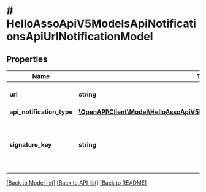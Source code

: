# # HelloAssoApiV5ModelsApiNotificationsApiUrlNotificationModel

## Properties

Name | Type | Description | Notes
------------ | ------------- | ------------- | -------------
**url** | **string** | The notification Url | [optional]
**api_notification_type** | [**\OpenAPI\Client\Model\HelloAssoApiV5ModelsApiNotificationsApiNotificationType**](HelloAssoApiV5ModelsApiNotificationsApiNotificationType.md) |  | [optional]
**signature_key** | **string** | Signature Key : allows you to verify the authenticity of notifications | [optional]

[[Back to Model list]](../../README.md#models) [[Back to API list]](../../README.md#endpoints) [[Back to README]](../../README.md)
